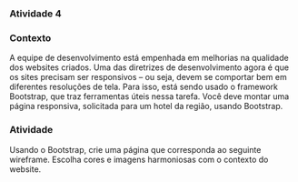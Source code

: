 ### Atividade 4
 
### Contexto
A equipe de desenvolvimento está empenhada em melhorias na qualidade dos websites criados. Uma das diretrizes de desenvolvimento agora é que os sites precisam ser responsivos – ou seja, devem se comportar bem em diferentes resoluções de tela. Para isso, está sendo usado o framework Bootstrap, que traz ferramentas úteis nessa tarefa. Você deve montar uma página responsiva, solicitada para um hotel da região, usando Bootstrap.
 
### Atividade
Usando o Bootstrap, crie uma página que corresponda ao seguinte wireframe. Escolha cores e imagens harmoniosas com o contexto do website.




